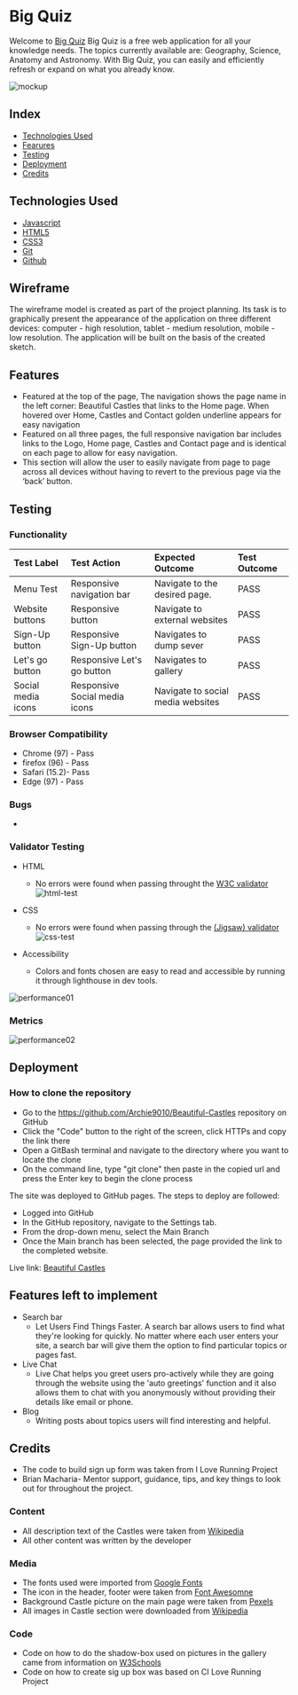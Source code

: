# Big Quiz

Welcome to [Big Quiz]() Big Quiz is a free web application for all your knowledge needs. The topics currently available are: Geography, Science, Anatomy and Astronomy. With Big Quiz, you can easily and efficiently refresh or expand on what you already know.

![mockup]()

## Index 
* [Technologies Used](#technologies-used)
* [Fearures](#features)
* [Testing](#testing)
* [Deployment](#deployment)
* [Credits](#credits)

## Technologies Used

 * [Javascript](https://en.wikipedia.org/wiki/JavaScript)
 * [HTML5](https://en.wikipedia.org/wiki/HTML5)
 * [CSS3](https://en.wikipedia.org/wiki/CSS)
 * [Git](https://en.wikipedia.org/wiki/Git) 
 * [Github](https://en.wikipedia.org/wiki/GitHub) 

 ## Wireframe
The wireframe model is created as part of the project planning. Its task is to graphically present the appearance of the application on three different devices: computer - high resolution, tablet - medium resolution, mobile - low resolution. The application will be built on the basis of the created sketch.


## Features


* Featured at the top of the page, The navigation shows the page name in the left corner: Beautiful Castles that links to the Home page. When hovered over Home, Castles and Contact golden underline appears for easy navigation
* Featured on all three pages, the full responsive navigation bar includes links to the Logo, Home page, Castles and Contact page and is identical on each page to allow for easy navigation.
* This section will allow the user to easily navigate from page to page across all devices without having to revert to the previous page via the ‘back’ button.


## Testing

### Functionality

   
| Test Label         |            Test Action           |         Expected Outcome           | Test Outcome    |
|:------------------ |:---------------------------------|:-----------------------------------|:----------------|
| Menu Test          |  Responsive navigation bar       | Navigate to the desired page.      | PASS            |
| Website buttons    |  Responsive button               | Navigate to external websites      | PASS            |
| Sign-Up button     |  Responsive Sign-Up button       | Navigates to dump sever            | PASS            |
| Let's go button    |  Responsive Let's go button      | Navigates to gallery               | PASS            |
| Social media icons |  Responsive Social media icons   | Navigate to social media websites  | PASS            |


### Browser Compatibility

* Chrome (97) - Pass
* firefox (96) - Pass 
* Safari (15.2)- Pass 
* Edge (97) - Pass 

### Bugs

* 

### Validator Testing

* HTML
  - No errors were found when passing throught the [W3C validator](https://validator.w3.org/)
![html-test](media/html-test.png)

* CSS
  - No errors were found when passing through the [(Jigsaw) validator](https://jigsaw.w3.org/css-validator/)
  ![css-test](media/css-test.png)

* Accessibility
  - Colors and fonts chosen are easy to read and accessible by running it through lighthouse in dev tools.

![performance01](media/performance01.png)

### Metrics

![performance02](media/performance02.png)

## Deployment

### How to clone the repository

* Go to the https://github.com/Archie9010/Beautiful-Castles repository on GitHub
* Click the "Code" button to the right of the screen, click HTTPs and copy the link there
* Open a GitBash terminal and navigate to the directory where you want to locate the clone
* On the command line, type "git clone" then paste in the copied url and press the Enter key to begin the clone process

The site was deployed to GitHub pages. The steps to deploy are followed:
* Logged into GitHub
* In the GitHub repository, navigate to the Settings tab.
* From the drop-down menu, select the Main Branch
* Once the Main branch has been selected, the page provided the link to the completed website.

Live link: [Beautiful Castles](https://archie9010.github.io/Beautiful-Castles/)

## Features left to implement

* Search bar
   - Let Users Find Things Faster. A search bar allows users to find what they're looking for quickly. No matter where each user enters your site, a search bar will give them the option to find particular topics or pages fast.
* Live Chat
   - Live Chat helps you greet users pro-actively while they are going through the website using the 'auto greetings' function and it also allows them to chat with you anonymously without providing their details like email or phone.
* Blog 
   - Writing posts about topics users will find interesting and helpful. 

## Credits

* The code to build sign up form was taken from I Love Running Project
* Brian Macharia- Mentor support, guidance, tips, and key things to look out for throughout the project.

### Content

* All description text of the Castles were taken from [Wikipedia](https://en.wikipedia.org/wiki/Main_Page)
* All other content was written by the developer

### Media

* The fonts used were imported from [Google Fonts](https://fonts.google.com/)
* The icon in the header, footer were taken from [Font Awesomne](https://fontawesome.com/)
* Background Castle picture on the main page were taken from [Pexels](https://www.pexels.com/)
* All images in Castle section were downloaded from [Wikipedia](https://en.wikipedia.org/wiki/Main_Page)

### Code

* Code on how to do the shadow-box used on pictures in the gallery came from information on [W3Schools](https://www.w3schools.com/css/css3_shadows_box.asp)
* Code on how to create sig up box was based on CI Love Running Project
